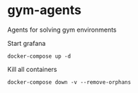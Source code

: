 # gym-agents
Agents for solving gym environments

Start grafana
```
docker-compose up -d
```

Kill all containers
```
docker-compose down -v --remove-orphans
```